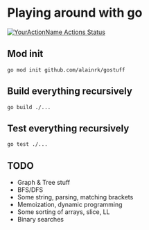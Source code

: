 # Playing around with go
[![YourActionName Actions Status](https://github.com/{userName}/{repoName}/workflows/{workflowName}/badge.svg)](https://github.com/{userName}/{repoName}/actions)

## Mod init
```
go mod init github.com/alainrk/gostuff
```

## Build everything recursively
```
go build ./...
```

## Test everything recursively
```
go test ./...
```

## TODO
- Graph & Tree stuff
- BFS/DFS
- Some string, parsing, matching brackets
- Memoization, dynamic programming
- Some sorting of arrays, slice, LL
- Binary searches
